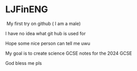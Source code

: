# LJFinENG
<style>
  margin:0;
</style>
<p>&nbsp;My first try on github ( I am a male)</p>
<p>I have no idea what git hub is used for</p>
<p>Hope some nice person can tell me uwu</p>
<p>My goal is to create science GCSE notes for the 2024 GCSE</p>
<p>God bless me pls</p>

